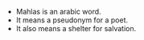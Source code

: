 * Mahlas is an arabic word.
* It means a pseudonym for a poet.
* It also means a shelter for salvation.
